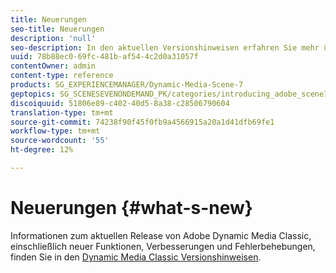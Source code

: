 ```yaml
---
title: Neuerungen
seo-title: Neuerungen
description: 'null'
seo-description: In den aktuellen Versionshinweisen erfahren Sie mehr über die neuen Dynamic Media Classic.
uuid: 78b88ec0-69fc-481b-af54-4c2d0a31057f
contentOwner: admin
content-type: reference
products: SG_EXPERIENCEMANAGER/Dynamic-Media-Scene-7
geptopics: SG_SCENESEVENONDEMAND_PK/categories/introducing_adobe_scene7
discoiquuid: 51806e89-c402-40d5-8a38-c28506790604
translation-type: tm+mt
source-git-commit: 74238f90f45f0fb9a4566915a20a1d41dfb69fe1
workflow-type: tm+mt
source-wordcount: '55'
ht-degree: 12%

---
```



# Neuerungen {#what-s-new}

Informationen zum aktuellen Release von Adobe Dynamic Media Classic, einschließlich neuer Funktionen, Verbesserungen und Fehlerbehebungen, finden Sie in den [Dynamic Media Classic Versionshinweisen](https://docs.adobe.com/content/help/en/dynamic-media-developer-resources/release-notes/s7rn2017.html).
